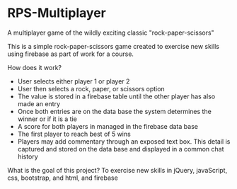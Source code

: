 # RPS-Multiplayer
A multiplayer game of the wildly exciting classic "rock-paper-scissors"

This is a simple rock-paper-scissors game created to exercise new skills using firebase as part of work for a course.

How does it work?
-  User selects either player 1 or player 2
-  User then selects a rock, paper, or scissors option
-  The value is stored in a firebase table until the other player has also made an entry
-  Once both entries are on the data base the system determines the winner or if it is a tie
-  A score for both players in managed in the firebase data base
-  The first player to reach best of 5 wins
-  Players may add commentary through an exposed text box.  This detail is captured and stored on the data base and displayed in a common chat history


What is the goal of this project? To exercise new skills in jQuery, javaScript, css, bootstrap, and html, and firebase
